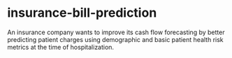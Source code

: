 # insurance-bill-prediction

An insurance company wants to improve its cash flow forecasting by better predicting patient charges using demographic and basic patient health risk metrics at the time of hospitalization.
